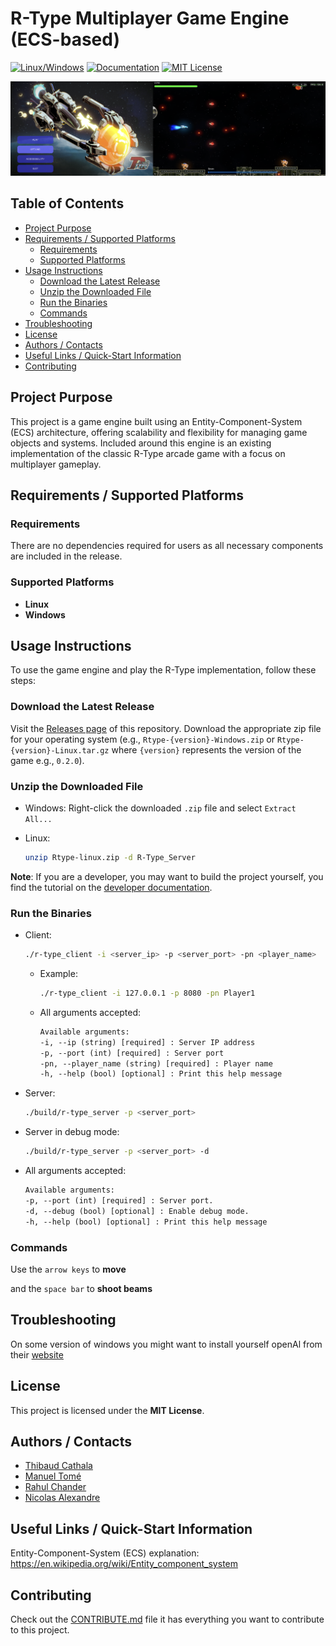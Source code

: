 # R-Type Multiplayer Game Engine (ECS-based)

[![Linux/Windows](https://github.com/ManuelR-T/R-Type/actions/workflows/my_cppaction.yml/badge.svg)](https://github.com/ManuelR-T/R-Type/actions/workflows/my_cppaction.yml)
[![Documentation](https://github.com/ManuelR-T/R-Type/actions/workflows/doxygen-gh-pages.yml/badge.svg)](https://github.com/ManuelR-T/R-Type/actions/workflows/doxygen-gh-pages.yml)
[![MIT License](https://img.shields.io/badge/License-MIT-green.svg)](https://choosealicense.com/licenses/mit/)

![Game Image](docs/main.png)

## Table of Contents

- [Project Purpose](#project-purpose)
- [Requirements / Supported Platforms](#requirements--supported-platforms)
  - [Requirements](#requirements)
  - [Supported Platforms](#supported-platforms)
- [Usage Instructions](#usage-instructions)
  - [Download the Latest Release](#download-the-latest-release)
  - [Unzip the Downloaded File](#unzip-the-downloaded-file)
  - [Run the Binaries](#run-the-binaries)
  - [Commands](#commands)
- [Troubleshooting](#troubleshooting)
- [License](#license)
- [Authors / Contacts](#authors--contacts)
- [Useful Links / Quick-Start Information](#useful-links--quick-start-information)
- [Contributing](#contributing)

## Project Purpose

This project is a game engine built using an Entity-Component-System (ECS) architecture, offering scalability and flexibility for managing game objects and systems. Included around this engine is an existing implementation of the classic R-Type arcade game with a focus on multiplayer gameplay.

## Requirements / Supported Platforms

### Requirements

There are no dependencies required for users as all necessary components are included in the release.

### Supported Platforms

- **Linux**
- **Windows**

## Usage Instructions

To use the game engine and play the R-Type implementation, follow these steps:

### Download the Latest Release

Visit the [Releases page](https://github.com/ManuelR-T/R-Type/releases) of this repository.
Download the appropriate zip file for your operating system (e.g., `Rtype-{version}-Windows.zip` or `Rtype-{version}-Linux.tar.gz` where `{version}` represents the version of the game e.g., `0.2.0`).

### Unzip the Downloaded File

- Windows:
    Right-click the downloaded `.zip` file and select `Extract All...`
- Linux:

    ```bash
    unzip Rtype-linux.zip -d R-Type_Server
    ```

**Note**: If you are a developer, you may want to build the project yourself, you find the tutorial on the [developer documentation](docs/developer-documentation.md#build-the-engine).

### Run the Binaries

- Client:

    ```bash
    ./r-type_client -i <server_ip> -p <server_port> -pn <player_name>
    ```

  - Example:

    ```bash
    ./r-type_client -i 127.0.0.1 -p 8080 -pn Player1
    ```

  - All arguments accepted:

    ```txt
    Available arguments:
    -i, --ip (string) [required] : Server IP address
    -p, --port (int) [required] : Server port
    -pn, --player_name (string) [required] : Player name
    -h, --help (bool) [optional] : Print this help message
    ```

- Server:

    ```bash
    ./build/r-type_server -p <server_port>
    ```

- Server in debug mode:

    ```bash
    ./build/r-type_server -p <server_port> -d
    ```

- All arguments accepted:

    ```txt
    Available arguments:
    -p, --port (int) [required] : Server port.
    -d, --debug (bool) [optional] : Enable debug mode.
    -h, --help (bool) [optional] : Print this help message
    ```

### Commands

Use the `arrow keys` to **move**

and the `space bar` to **shoot beams**

## Troubleshooting

On some version of windows you might want to install yourself openAl from their [website](https://www.openal.org/downloads/)

## License

This project is licensed under the **MIT License**.

## Authors / Contacts

- [Thibaud Cathala](https://github.com/thibaudcathala)
- [Manuel Tomé](https://github.com/ManuelR-T)
- [Rahul Chander](https://github.com/RahulCHANDER25)
- [Nicolas Alexandre](https://github.com/Nicolasalx)

## Useful Links / Quick-Start Information

Entity-Component-System (ECS) explanation: <https://en.wikipedia.org/wiki/Entity_component_system>

## Contributing

Check out the [CONTRIBUTE.md](CONTRIBUTE.md) file it has everything you want to contribute to this project.
